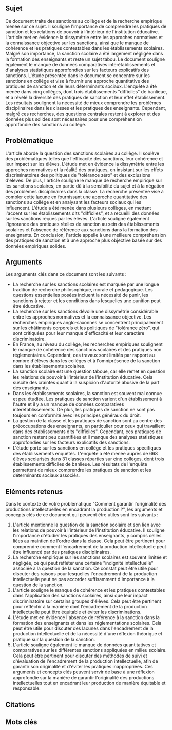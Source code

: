 ## Sujet
Ce document traite des sanctions au collège et de la recherche empirique menée sur ce sujet. Il souligne l'importance de comprendre les pratiques de sanction et les relations de pouvoir à l'intérieur de l'institution éducative. L'article met en évidence la dissymétrie entre les approches normatives et la connaissance objective sur les sanctions, ainsi que le manque de cohérence et les pratiques contestables dans les établissements scolaires. Malgré son importance, la sanction scolaire a été largement négligée dans la formation des enseignants et reste un sujet tabou. Le document souligne également le manque de données comparatives interétablissements et d'analyses statistiques approfondies sur les facteurs explicatifs des sanctions. L'étude présentée dans le document se concentre sur les sanctions en collège et vise à fournir une approche quantitative des pratiques de sanction et de leurs déterminants sociaux. L'enquête a été menée dans cinq collèges, dont trois établissements "difficiles" de banlieue, et a révélé la diversité des pratiques de sanction et leur effet établissement. Les résultats soulignent la nécessité de mieux comprendre les problèmes disciplinaires dans les classes et les pratiques des enseignants. Cependant, malgré ces recherches, des questions centrales restent à explorer et des données plus solides sont nécessaires pour une compréhension approfondie des sanctions au collège.
## Problématique
L'article aborde la question des sanctions scolaires au collège. Il soulève des problématiques telles que l'efficacité des sanctions, leur cohérence et leur impact sur les élèves. L'étude met en évidence la dissymétrie entre les approches normatives et la réalité des pratiques, en insistant sur les effets discriminatoires des politiques de "tolérance zéro" et des exclusions d'élèves. De plus, l'article souligne le manque de recherche empirique sur les sanctions scolaires, en partie dû à la sensibilité du sujet et à la négation des problèmes disciplinaires dans la classe. La recherche présentée vise à combler cette lacune en fournissant une approche quantitative des sanctions au collège et en analysant les facteurs sociaux qui les influencent. L'étude a été menée dans plusieurs collèges, en mettant l'accent sur les établissements dits "difficiles", et a recueilli des données sur les sanctions reçues par les élèves. L'article souligne également l'ignorance des pratiques réelles de sanction au sein des établissements scolaires et l'absence de référence aux sanctions dans la formation des enseignants. En conclusion, l'article appelle à une meilleure compréhension des pratiques de sanction et à une approche plus objective basée sur des données empiriques solides.
## Arguments
Les arguments clés dans ce document sont les suivants : 
- La recherche sur les sanctions scolaires est marquée par une longue tradition de recherche philosophique, morale et pédagogique. Les questions essentielles posées incluent la nécessité de punir, les sanctions à rejeter et les conditions dans lesquelles une punition peut être éducative. 
- La recherche sur les sanctions dévoile une dissymétrie considérable entre les approches normatives et la connaissance objective. Les recherches empiriques anglo-saxonnes se concentrent principalement sur les châtiments corporels et les politiques de "tolérance zéro", qui sont critiquées pour leur manque d'efficacité et leur caractère discriminatoire. 
- En France, au niveau du collège, les recherches empiriques soulignent le manque de cohérence des sanctions scolaires et des pratiques non réglementaires. Cependant, ces travaux sont limités par rapport au nombre d'élèves dans les collèges et à l'omniprésence de la sanction dans les établissements scolaires. 
- La sanction scolaire est une question taboue, car elle remet en question les relations de pouvoir à l'intérieur de l'institution éducative. Cela suscite des craintes quant à la suspicion d'autorité abusive de la part des enseignants. 
- Dans les établissements scolaires, la sanction est souvent mal connue et peu étudiée. Les pratiques de sanction varient d'un établissement à l'autre et il y a un manque de données comparatives interétablissements. De plus, les pratiques de sanction ne sont pas toujours en conformité avec les principes généraux du droit. 
- La gestion de la classe et les pratiques de sanction sont au centre des préoccupations des enseignants, en particulier pour ceux qui travaillent dans des établissements dits "difficiles". Cependant, ces pratiques de sanction restent peu quantifiées et il manque des analyses statistiques approfondies sur les facteurs explicatifs des sanctions. 
- L'étude porte sur les sanctions en collège et les pratiques spécifiques des établissements enquêtés. L'enquête a été menée auprès de 668 élèves scolarisés dans 31 classes réparties sur cinq collèges, dont trois établissements difficiles de banlieue. Les résultats de l'enquête permettent de mieux comprendre les pratiques de sanction et les déterminants sociaux associés.
## Eléments retenus 
Dans le contexte de votre problématique "Comment garantir l'originalité des productions intellectuelles en encadrant la production ?", les arguments et concepts clés de ce document qui peuvent être utiles sont les suivants : 
1. L'article mentionne la question de la sanction scolaire et son lien avec les relations de pouvoir à l'intérieur de l'institution éducative. Il souligne l'importance d'étudier les pratiques des enseignants, y compris celles liées au maintien de l'ordre dans la classe. Cela peut être pertinent pour comprendre comment l'encadrement de la production intellectuelle peut être influencé par des pratiques disciplinaires. 
2. La recherche empirique sur les sanctions scolaires est souvent limitée et négligée, ce qui peut refléter une certaine "indignité intellectuelle" associée à la question de la sanction. Ce constat peut être utile pour discuter des raisons pour lesquelles l'encadrement de la production intellectuelle peut ne pas accorder suffisamment d'importance à la question de la sanction. 
3. L'article souligne le manque de cohérence et les pratiques contestables dans l'application des sanctions scolaires, ainsi que leur impact discriminatoire sur certains groupes d'élèves. Cela peut être pertinent pour réfléchir à la manière dont l'encadrement de la production intellectuelle peut être équitable et éviter les discriminations. 
4. L'étude met en évidence l'absence de référence à la sanction dans la formation des enseignants et dans les réglementations scolaires. Cela peut être utile pour discuter des lacunes dans l'encadrement de la production intellectuelle et de la nécessité d'une réflexion théorique et pratique sur la question de la sanction. 
5. L'article souligne également le manque de données quantitatives et comparatives sur les différentes sanctions appliquées en milieu scolaire. Cela peut être pertinent pour discuter des méthodes de suivi et d'évaluation de l'encadrement de la production intellectuelle, afin de garantir son originalité et d'éviter les pratiques inappropriées. Ces arguments et concepts clés peuvent servir de base à une réflexion approfondie sur la manière de garantir l'originalité des productions intellectuelles tout en encadrant leur production de manière équitable et responsable.
## Citations

## Mots clés
